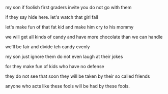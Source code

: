 my son if foolish first graders invite you
do not go with them

if they say hide here. let's watch that girl fall

let's make fun of that fat kid
and make him cry to his mommy

we will get all kinds of candy
and have more chocolate than we can handle

we'll be fair and divide teh candy evenly

my son just ignore them
do not even laugh at their jokes

for they make fun of kids who have no defense

they do not see that soon they will be taken
by their so called friends

anyone who acts like these fools
will be had by these fools.
